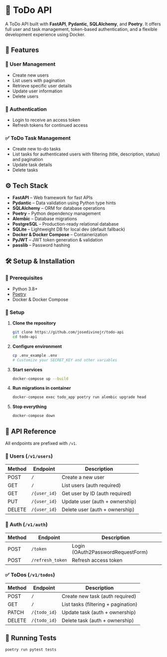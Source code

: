 # 📝 ToDo API

A ToDo API built with **FastAPI**, **Pydantic**, **SQLAlchemy**, and **Poetry**.
It offers full user and task management, token-based authentication, and a flexible development experience using Docker.

## 🚀 Features

### 🤺 User Management
- Create new users
- List users with pagination
- Retrieve specific user details
- Update user information
- Delete users

### 🔐 Authentication
- Login to receive an access token
- Refresh tokens for continued access

### ✅ ToDo Task Management
- Create new to-do tasks
- List tasks for authenticated users with filtering (title, description, status) and pagination
- Update task details
- Delete tasks

## ⚙️ Tech Stack

- **FastAPI** – Web framework for fast APIs
- **Pydantic** – Data validation using Python type hints
- **SQLAlchemy** – ORM for database operations
- **Poetry** – Python dependency management
- **Alembic** – Database migrations
- **PostgreSQL** – Production-ready relational database
- **SQLite** – Lightweight DB for local dev (default fallback)
- **Docker & Docker Compose** – Containerization
- **PyJWT** – JWT token generation & validation
- **passlib** – Password hashing

## 🛠️ Setup & Installation

### 🔧 Prerequisites

- Python 3.8+
- [Poetry](https://python-poetry.org/docs/#installation)
- Docker & Docker Compose

### 🐳 Setup

1. **Clone the repository**
   ```bash
   git clone https://github.com/josedivinojr/todo-api
   cd todo-api
   ```

2. **Configure environment**
   ```bash
   cp .env_example .env
   # Customize your SECRET_KEY and other variables
   ```

3. **Start services**
   ```bash
   docker-compose up --build
   ```

4. **Run migrations in container**
   ```bash
   docker-compose exec todo_app poetry run alembic upgrade head
   ```

5. **Stop everything**
   ```bash
   docker-compose down
   ```

## 📡 API Reference

All endpoints are prefixed with `/v1`.

### 🧑 Users (`/v1/users`)
| Method | Endpoint         | Description                          |
|--------|------------------|--------------------------------------|
| POST   | `/`              | Create a new user                    |
| GET    | `/`              | List users (auth required)          |
| GET    | `/{user_id}`     | Get user by ID (auth required)      |
| PUT    | `/{user_id}`     | Update user (auth + ownership)      |
| DELETE | `/{user_id}`     | Delete user (auth + ownership)      |

### 🔑 Auth (`/v1/auth`)
| Method | Endpoint             | Description                      |
|--------|----------------------|----------------------------------|
| POST   | `/token`             | Login (OAuth2PasswordRequestForm)|
| POST   | `/refresh_token`     | Refresh access token             |

### ✅ ToDos (`/v1/todos`)
| Method | Endpoint         | Description                         |
|--------|------------------|-------------------------------------|
| POST   | `/`              | Create new task (auth required)     |
| GET    | `/`              | List tasks (filtering + pagination) |
| PATCH  | `/{todo_id}`     | Update task (auth + ownership)      |
| DELETE | `/{todo_id}`     | Delete task (auth + ownership)      |

## 🧪 Running Tests

```bash
poetry run pytest tests
```
